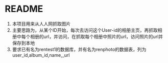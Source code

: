 # README
1. 本项目用来从人人网抓取图片
2. 主要思路为，从某个ID开始，每次去访问这个User-id的相册主页，再抓取相册中每个相册的url，并访问，在抓取每个相册中照片的url，访问照片的url并保存到本地
3. 要求已有名为rentest1的数据库，并有名为renphoto的数据表，列为user_id,album_id,name,_url